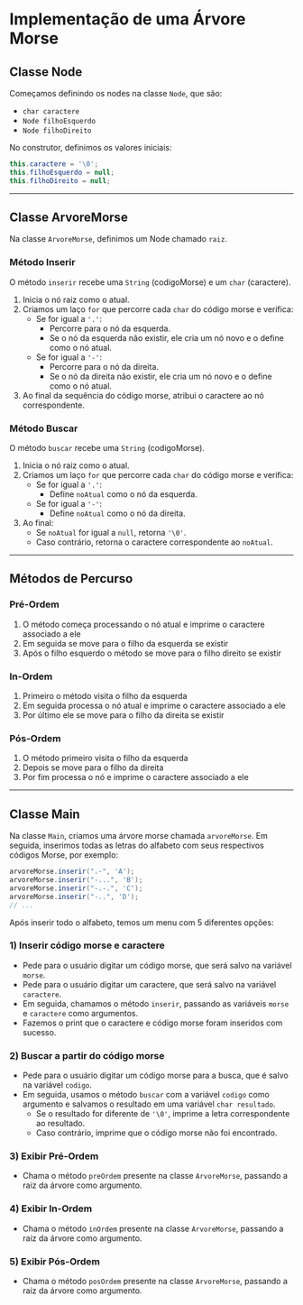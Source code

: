 # Implementação de uma Árvore Morse

## Classe Node
Começamos definindo os nodes na classe `Node`, que são:
- `char caractere`
- `Node filhoEsquerdo`
- `Node filhoDireito`

No construtor, definimos os valores iniciais:
```java
this.caractere = '\0';
this.filhoEsquerdo = null;
this.filhoDireito = null;
```

---

## Classe ArvoreMorse
Na classe `ArvoreMorse`, definimos um Node chamado `raiz`.

### Método Inserir
O método `inserir` recebe uma `String` (codigoMorse) e um `char` (caractere).

1. Inicia o nó raiz como o atual.
2. Criamos um laço `for` que percorre cada `char` do código morse e verifica:
   - Se for igual a `'.'`:
     - Percorre para o nó da esquerda.
     - Se o nó da esquerda não existir, ele cria um nó novo e o define como o nó atual.
   - Se for igual a `'-'`:
     - Percorre para o nó da direita.
     - Se o nó da direita não existir, ele cria um nó novo e o define como o nó atual.
3. Ao final da sequência do código morse, atribui o caractere ao nó correspondente.

### Método Buscar
O método `buscar` recebe uma `String` (codigoMorse).

1. Inicia o nó raiz como o atual.
2. Criamos um laço `for` que percorre cada `char` do código morse e verifica:
   - Se for igual a `'.'`:
     - Define `noAtual` como o nó da esquerda.
   - Se for igual a `'-'`:
     - Define `noAtual` como o nó da direita.
3. Ao final:
   - Se `noAtual` for igual a `null`, retorna `'\0'`.
   - Caso contrário, retorna o caractere correspondente ao `noAtual`.

---

## Métodos de Percurso

### Pré-Ordem
1. O método começa processando o nó atual e imprime o caractere associado a ele
2. Em seguida se move para o filho da esquerda se existir
3. Após o filho esquerdo o método se move para o filho direito se existir

### In-Ordem
1. Primeiro o método visita o filho da esquerda
2. Em seguida processa o nó atual e imprime o caractere associado a ele
3. Por último ele se move para o filho da direita se existir

### Pós-Ordem
1. O método primeiro visita o filho da esquerda
2. Depois se move para o filho da direita
3. Por fim processa o nó e imprime o caractere associado a ele

---

## Classe Main

Na classe `Main`, criamos uma árvore morse chamada `arvoreMorse`. Em seguida, inserimos todas as letras do alfabeto com seus respectivos códigos Morse, por exemplo:
```java
arvoreMorse.inserir(".-", 'A');
arvoreMorse.inserir("-...", 'B');
arvoreMorse.inserir("-.-.", 'C');
arvoreMorse.inserir("-..", 'D');
// ...
```

Após inserir todo o alfabeto, temos um menu com 5 diferentes opções:

### 1) Inserir código morse e caractere
- Pede para o usuário digitar um código morse, que será salvo na variável `morse`.
- Pede para o usuário digitar um caractere, que será salvo na variável `caractere`.
- Em seguida, chamamos o método `inserir`, passando as variáveis `morse` e `caractere` como argumentos.
- Fazemos o print que o caractere e código morse foram inseridos com sucesso.

### 2) Buscar a partir do código morse
- Pede para o usuário digitar um código morse para a busca, que é salvo na variável `codigo`.
- Em seguida, usamos o método `buscar` com a variável `codigo` como argumento e salvamos o resultado em uma variável `char resultado`.
  - Se o resultado for diferente de `'\0'`, imprime a letra correspondente ao resultado.
  - Caso contrário, imprime que o código morse não foi encontrado.

### 3) Exibir Pré-Ordem
- Chama o método `preOrdem` presente na classe `ArvoreMorse`, passando a raiz da árvore como argumento.

### 4) Exibir In-Ordem
- Chama o método `inOrdem` presente na classe `ArvoreMorse`, passando a raiz da árvore como argumento.

### 5) Exibir Pós-Ordem
- Chama o método `posOrdem` presente na classe `ArvoreMorse`, passando a raiz da árvore como argumento.
